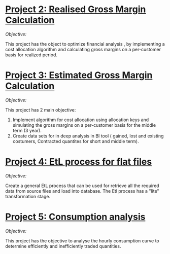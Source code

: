 # **[Project 2: Realised Gross Margin Calculation ](https://github.com/ichiisti/rgm_v1)**

*Objective:*

This project has the object to optimize financial analysis , by implementing a cost allocation algorithm and calculating gross margins on a per-customer basis for realized period. 

# **[Project 3: Estimated Gross Margin Calculation ](https://github.com/ichiisti/pgm)**

*Objective:*

This project has 2 main objective:

1. Implement algorithm for cost allocation using allocation keys and simulating the gross margins on a per-customer basis for the middle term (3 year).
2. Create data sets for in deep analysis in BI tool ( gained, lost and existing costumers, Contracted quantites for short and middle term).

# **[Project 4: EtL process for flat files ](https://github.com/ichiisti/EtL_process)**

*Objective:*

Create a general EtL process that can be used for retrieve all the required data from source files and load into database. The Etl process has a "lite" transformation stage.

# **[Project 5: Consumption analysis ](https://github.com/ichiisti/consump_analysis)**

*Objective:*

This project has the objective to analyse the hourly consumption curve to determine efficiently and inefficiently traded quantities.



